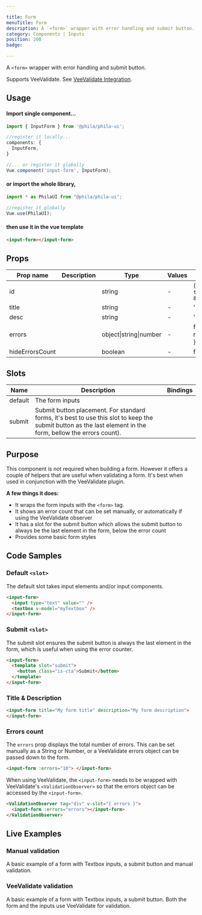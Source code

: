 ```yaml
---

title: Form
menuTitle: Form
description: A `<form>` wrapper with error handling and submit button.
category: Components | Inputs
position: 200
badge:

---
```


A `<form>` wrapper with error handling and submit button.

<alert>Supports VeeValidate. See [VeeValidate Integration](/vee-validate-integration).</alert>

## Usage

#### Import single component...

```js
import { InputForm } from '@phila/phila-ui';

//register it locally...
components: {
  InputForm,
}

//... or register it globally
Vue.component('input-form', InputForm);
```

#### or import the whole library,

```js
import * as PhilaUI from "@phila/phila-ui";

//register it globally
Vue.use(PhilaUI);
```

#### then use it in the vue template

```html
<input-form></input-form>
```

## Props

| Prop name       | Description | Type                   | Values | Default                                                  |
| --------------- | ----------- | ---------------------- | ------ | -------------------------------------------------------- |
| id              |             | string                 | -      | () => `ta_${Math.random().toString(12).substring(2, 8)}` |
| title           |             | string                 | -      | ''                                                       |
| desc            |             | string                 | -      | ''                                                       |
| errors          |             | object\|string\|number | -      | function() {<br> return '';<br>}                         |
| hideErrorsCount |             | boolean                | -      | false                                                    |

## Slots

| Name    | Description                                                                                                                                                  | Bindings |
| ------- | ------------------------------------------------------------------------------------------------------------------------------------------------------------ | -------- |
| default | The form inputs                                                                                                                                              |          |
| submit  | Submit button placement. For standard forms, it's best to use this slot to keep the submit button as the last element in the form, bellow the errors count). |          |

## Purpose

This component is not required when building a form. However it offers a couple of helpers that are useful when validating a form. It's best when used in conjunction with the VeeValidate plugin.

**A few things it does:**

- It wraps the form inputs with the `<form>` tag.
- It shows an error count that can be set manually, or automatically if using the VeeValidate observer
- It has a slot for the submit button which allows the submit button to always be the last element in the form, below the error count
- Provides some basic form styles

## Code Samples

### Default `<slot>`

The default slot takes input elements and/or input components.

```html
<input-form>
  <input type="text" value="" />
  <textbox v-model="myTextbox" />
</input-form>
```

### Submit `<slot>`

The submit slot ensures the submit button is always the last element in the form, which is useful when using the error counter.

```html
<input-form>
  <template slot="submit">
    <button class="is-cta">Submit</button>
  </template>
</input-form>
```

### Title & Description

```html
<input-form title="My form title" description="My form description">
</input-form>
```

### Errors count

The `errors` prop displays the total number of errors. This can be set manually as a String or Number, or a VeeValidate errors object can be passed down to the form.

```html
<input-form :errors="10"> </input-form>
```

When using VeeValidate, the `<input-form>` needs to be wrapped with VeeValidate's `<ValidationObserver>` so that the errors object can be accessed by the `<input-form>`.

```html
<ValidationObserver tag="div" v-slot="{ errors }">
  <input-form :errors="errors"></input-form>
</ValidationObserver>
```

## Live Examples

### Manual validation

A basic example of a form with Textbox inputs, a submit button and manual validation.
<example name="Form1" height="500"></example>

### VeeValidate validation

A basic example of a form with Textbox inputs, a submit button. Both the form and the inputs use VeeValidate for validation.
<example name="Form2" height="550"></example>
